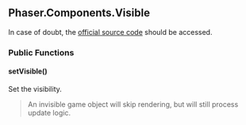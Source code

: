 ## Phaser.Components.Visible

In case of doubt, the [official source code](https://github.com/photonstorm/phaser) should be accessed.

### Public Functions

#### setVisible()
Set the visibility.

> An invisible game object will skip rendering, but will still process update logic.
